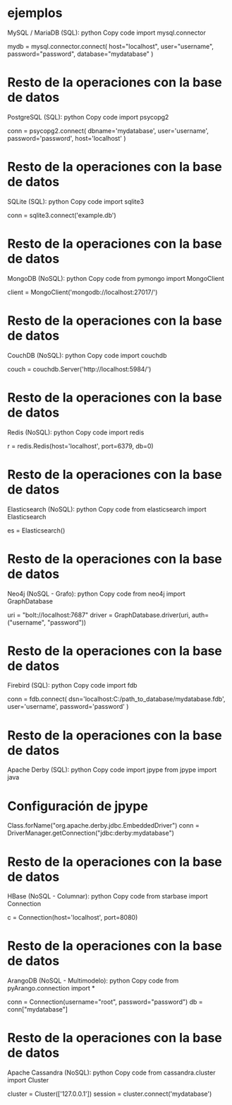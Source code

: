 # ejemplos
MySQL / MariaDB (SQL):
python
Copy code
import mysql.connector

mydb = mysql.connector.connect(
  host="localhost",
  user="username",
  password="password",
  database="mydatabase"
)

# Resto de la operaciones con la base de datos
PostgreSQL (SQL):
python
Copy code
import psycopg2

conn = psycopg2.connect(
   dbname='mydatabase',
   user='username',
   password='password',
   host='localhost'
)

# Resto de la operaciones con la base de datos
SQLite (SQL):
python
Copy code
import sqlite3

conn = sqlite3.connect('example.db')

# Resto de la operaciones con la base de datos
MongoDB (NoSQL):
python
Copy code
from pymongo import MongoClient

client = MongoClient('mongodb://localhost:27017/')

# Resto de la operaciones con la base de datos
CouchDB (NoSQL):
python
Copy code
import couchdb

couch = couchdb.Server('http://localhost:5984/')

# Resto de la operaciones con la base de datos
Redis (NoSQL):
python
Copy code
import redis

r = redis.Redis(host='localhost', port=6379, db=0)

# Resto de la operaciones con la base de datos
Elasticsearch (NoSQL):
python
Copy code
from elasticsearch import Elasticsearch

es = Elasticsearch()

# Resto de la operaciones con la base de datos
Neo4j (NoSQL - Grafo):
python
Copy code
from neo4j import GraphDatabase

uri = "bolt://localhost:7687"
driver = GraphDatabase.driver(uri, auth=("username", "password"))

# Resto de la operaciones con la base de datos
Firebird (SQL):
python
Copy code
import fdb

conn = fdb.connect(
    dsn='localhost:C:/path_to_database/mydatabase.fdb',
    user='username', password='password'
)

# Resto de la operaciones con la base de datos
Apache Derby (SQL):
python
Copy code
import jpype
from jpype import java

# Configuración de jpype

Class.forName("org.apache.derby.jdbc.EmbeddedDriver")
conn = DriverManager.getConnection("jdbc:derby:mydatabase")

# Resto de la operaciones con la base de datos
HBase (NoSQL - Columnar):
python
Copy code
from starbase import Connection

c = Connection(host='localhost', port=8080)

# Resto de la operaciones con la base de datos
ArangoDB (NoSQL - Multimodelo):
python
Copy code
from pyArango.connection import *

conn = Connection(username="root", password="password")
db = conn["mydatabase"]

# Resto de la operaciones con la base de datos
Apache Cassandra (NoSQL):
python
Copy code
from cassandra.cluster import Cluster

cluster = Cluster(['127.0.0.1'])
session = cluster.connect('mydatabase')
